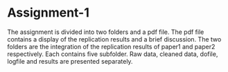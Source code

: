 # Assignment-1

The assignment is divided into two folders and a pdf file. The pdf file contains a display of the replication results and a brief discussion. The two folders are the integration of the replication results of paper1 and paper2 respectively. Each contains five subfolder. Raw data, cleaned data, dofile, logfile and results are presented separately.
